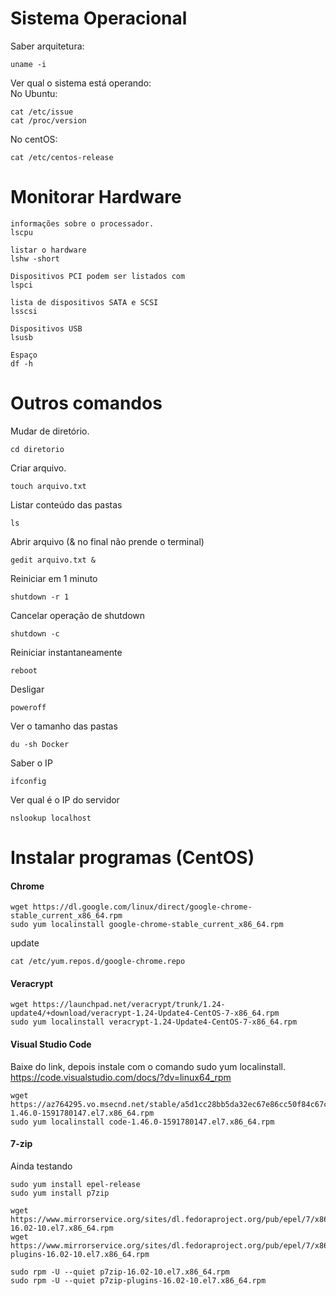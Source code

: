 # Sistema Operacional
Saber arquitetura:<br>
```
uname -i
```

Ver qual o sistema está operando:<br>
No Ubuntu:<br>
```
cat /etc/issue
cat /proc/version
```
No centOS:<br>
```
cat /etc/centos-release
```

# Monitorar Hardware
```
informações sobre o processador.
lscpu

listar o hardware
lshw -short

Dispositivos PCI podem ser listados com
lspci

lista de dispositivos SATA e SCSI
lsscsi

Dispositivos USB
lsusb

Espaço
df -h
```

# Outros comandos

Mudar de diretório.<br>
```
cd diretorio
```

Criar arquivo.<br>
```
touch arquivo.txt
```

Listar conteúdo das pastas<br>
```
ls
```

Abrir arquivo (& no final não prende o terminal)<br>
```
gedit arquivo.txt &
```

Reiniciar em 1 minuto<br>
```
shutdown -r 1
```

Cancelar operação de shutdown<br>
```
shutdown -c
```

Reiniciar instantaneamente<br>
```
reboot
```

Desligar<br>
```
poweroff
```

Ver o tamanho das pastas<br>
```
du -sh Docker
```

Saber o IP<br>
```
ifconfig
```

Ver qual é o IP do servidor<br>
```
nslookup localhost
```

# Instalar programas (CentOS)

#### Chrome
```
wget https://dl.google.com/linux/direct/google-chrome-stable_current_x86_64.rpm
sudo yum localinstall google-chrome-stable_current_x86_64.rpm
```
update<br>
```
cat /etc/yum.repos.d/google-chrome.repo
```
#### Veracrypt
```
wget https://launchpad.net/veracrypt/trunk/1.24-update4/+download/veracrypt-1.24-Update4-CentOS-7-x86_64.rpm
sudo yum localinstall veracrypt-1.24-Update4-CentOS-7-x86_64.rpm
```

#### Visual Studio Code
Baixe do link, depois instale com o comando sudo yum localinstall.<br>
https://code.visualstudio.com/docs/?dv=linux64_rpm<br>
```
wget https://az764295.vo.msecnd.net/stable/a5d1cc28bb5da32ec67e86cc50f84c67cc690321/code-1.46.0-1591780147.el7.x86_64.rpm
sudo yum localinstall code-1.46.0-1591780147.el7.x86_64.rpm
```

#### 7-zip
Ainda testando<br>
```
sudo yum install epel-release
sudo yum install p7zip

wget https://www.mirrorservice.org/sites/dl.fedoraproject.org/pub/epel/7/x86_64/Packages/p/p7zip-16.02-10.el7.x86_64.rpm
wget https://www.mirrorservice.org/sites/dl.fedoraproject.org/pub/epel/7/x86_64/Packages/p/p7zip-plugins-16.02-10.el7.x86_64.rpm

sudo rpm -U --quiet p7zip-16.02-10.el7.x86_64.rpm
sudo rpm -U --quiet p7zip-plugins-16.02-10.el7.x86_64.rpm
```
